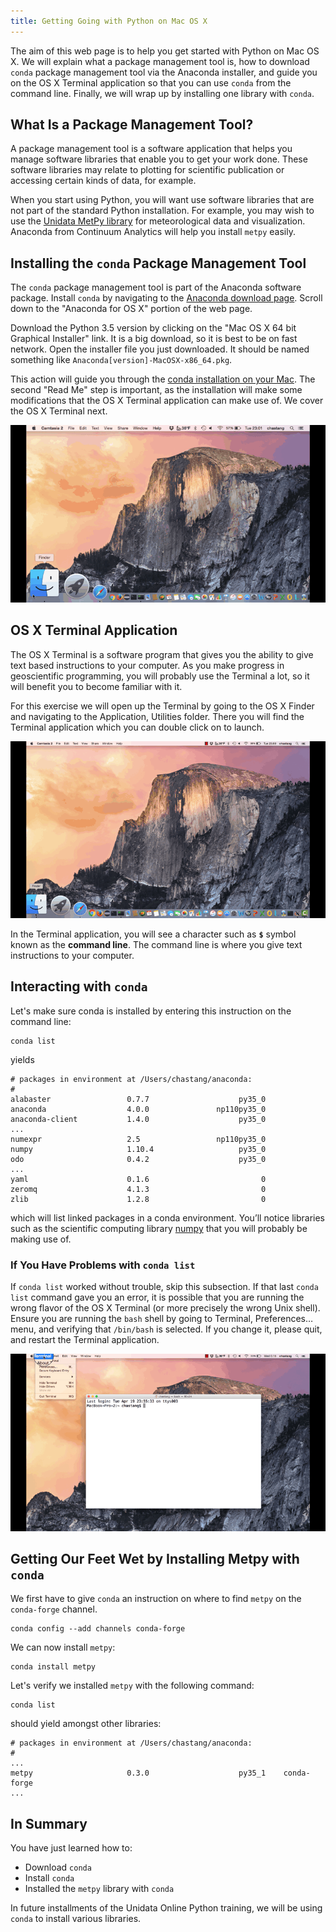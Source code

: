 ```yaml
---
title: Getting Going with Python on Mac OS X
---
```


The aim of this web page is to help you get started with Python on Mac OS X. We will explain what a package management tool is, how to download `conda` package management tool via the Anaconda installer, and guide you on the OS X Terminal application so that you can use `conda` from the command line.  Finally, we will wrap up by installing one library with `conda`.

## What Is a Package Management Tool?

A package management tool is a software application that helps you manage software libraries that enable you to get your work done. These software libraries may relate to plotting for scientific publication or accessing certain kinds of data, for example.

When you start using Python, you will want use software libraries that are not part of the standard Python installation. For example, you may wish to use the [Unidata MetPy library](https://pypi.python.org/pypi/MetPy) for meteorological data and visualization. Anaconda from Continuum Analytics will help you install `metpy` easily.

## Installing the `conda` Package Management Tool

The `conda` package management tool is part of the Anaconda software package. Install `conda` by navigating to the [Anaconda download page](https://www.anaconda.com/distribution/). Scroll down to the "Anaconda for OS X" portion of the web page.

Download the Python 3.5 version by clicking on the "Mac OS X 64 bit Graphical Installer" link. It is a big download, so it is best to be on fast network. Open the installer file you just downloaded. It should be named something like `Anaconda[version]-MacOSX-x86_64.pkg`.

This action will guide you through the [conda installation on your Mac](https://docs.continuum.io/anaconda/install#anaconda-for-os-x-graphical-install). The second "Read Me" step is important, as the installation will make some modifications that the OS X Terminal application can make use of. We cover the OS X Terminal next.

<img src="images/conda.gif" alt="Anaconda Installer" onclick='this.src=this.src'/>

## OS X Terminal Application

The OS X Terminal is a software program that gives you the ability to give text based instructions to your computer. As you make progress in geoscientific programming, you will probably use the Terminal a lot, so it will benefit you to become familiar with it.

For this exercise we will open up the Terminal by going to the OS X Finder and navigating to the Application, Utilities folder. There you will find the Terminal application which you can double click on to launch.

<img src="images/terminal.gif" alt="OS X Terminal" onclick='this.src=this.src'/>

In the Terminal application, you will see a character such as **`$`** symbol known as the **command line**. The command line is where you give text instructions to your computer. 

## Interacting with `conda`

Let's make sure conda is installed by entering this instruction on the command line:

    conda list

yields

    # packages in environment at /Users/chastang/anaconda:
    #
    alabaster                 0.7.7                    py35_0  
    anaconda                  4.0.0               np110py35_0  
    anaconda-client           1.4.0                    py35_0  
    ...
    numexpr                   2.5                 np110py35_0  
    numpy                     1.10.4                   py35_0  
    odo                       0.4.2                    py35_0  
    ...
    yaml                      0.1.6                         0  
    zeromq                    4.1.3                         0  
    zlib                      1.2.8                         0

which will list linked packages in a conda environment. You’ll notice libraries such as the scientific computing library [numpy](http://www.numpy.org/) that you will probably be making use of.

### If You Have Problems with `conda list`

If `conda list` worked without trouble, skip this subsection. If that last `conda list` command gave you an error, it is possible that you are running the wrong flavor of the OS X Terminal (or more precisely the wrong Unix shell). Ensure you are running the `bash` shell by going to Terminal, Preferences… menu, and verifying that `/bin/bash` is selected. If you change it, please quit, and restart the Terminal application.

<img src="images/bash.gif" alt="/bin/bash" onclick='this.src=this.src'/>

## Getting Our Feet Wet by Installing Metpy with `conda`

We first have to give `conda` an instruction on where to find `metpy` on the `conda-forge` channel.

    conda config --add channels conda-forge

We can now install `metpy`:

    conda install metpy

Let's verify we installed `metpy` with the following command:

    conda list

should yield amongst other libraries:

    # packages in environment at /Users/chastang/anaconda:
    #
    ...
    metpy                     0.3.0                    py35_1    conda-forge
    ...

## In Summary

You have just learned how to:

-   Download `conda`
-   Install `conda`
-   Installed the `metpy` library with `conda`

In future installments of the Unidata Online Python training, we will be using `conda` to install various libraries.
